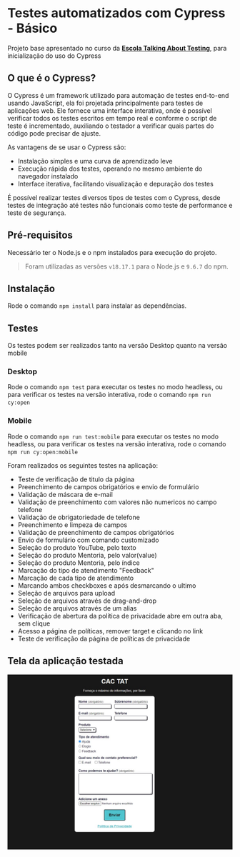 # Testes automatizados com Cypress - Básico

Projeto base apresentado no curso da [**Escola Talking About Testing**](https://udemy.com/user/walmyr), para inicialização do uso do Cypress

## O que é o Cypress?

O Cypress é um framework utilizado para automação de testes end-to-end usando JavaScript, ela foi projetada principalmente para testes de aplicações web. Ele fornece uma interface interativa, onde é possível verificar todos os testes escritos em tempo real e conforme o script de teste é incrementado, auxiliando o testador a verificar quais partes do código pode precisar de ajuste.

As vantagens de se usar o Cypress são:
- Instalação simples e uma curva de aprendizado leve
- Execução rápida dos testes, operando no mesmo ambiente do navegador instalado
- Interface iterativa, facilitando visualização e depuração dos testes

É possível realizar testes diversos tipos de testes com o Cypress, desde testes de integração até testes não funcionais como teste de performance e teste de segurança.

## Pré-requisitos

Necessário ter o Node.js e o npm instalados para execução do projeto.

> Foram utilizadas as versões `v18.17.1` para o Node.js e `9.6.7` do npm.

## Instalação

Rode o comando `npm install` para instalar as dependências.

## Testes

Os testes podem ser realizados tanto na versão Desktop quanto na versão mobile

### Desktop

Rode o comando `npm test` para executar os testes no modo headless, ou para verificar os testes na versão interativa, rode o comando `npm run cy:open`

### Mobile

Rode o comando `npm run test:mobile` para executar os testes no modo headless, ou para verificar os testes na versão interativa, rode o comando `npm run cy:open:mobile`

Foram realizados os seguintes testes na aplicação:
- Teste de verificação de titulo da página
- Preenchimento de campos obrigatórios e envio de formulário 
- Validação de máscara de e-mail 
- Validação de preenchimento com valores não numericos no campo telefone
- Validação de obrigatoriedade de telefone
- Preenchimento e limpeza de campos
- Validação de preenchimento de campos obrigatórios
- Envio de formulário com comando customizado
- Seleção do produto YouTube, pelo texto
- Seleção do produto Mentoria, pelo valor(value)
- Seleção do produto Mentoria, pelo índice
- Marcação do tipo de atendimento "Feedback" 
- Marcação de cada tipo de atendimento 
- Marcando ambos checkboxes e após desmarcando o ultimo 
- Seleção de arquivos para upload 
- Seleção de arquivos através de drag-and-drop 
- Seleção de arquivos através de um alias
- Verificação de abertura da política de privacidade abre em outra aba, sem clique
- Acesso a página de políticas, remover target e clicando no link
- Teste de verificação da página de políticas de privacidade


## Tela da aplicação testada

![pagInicial](attachments/catTaT.jpg)


